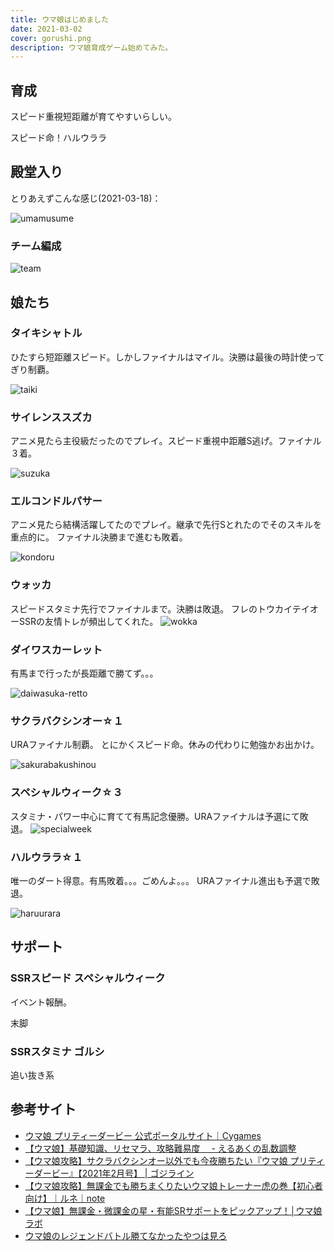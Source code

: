```yaml
---
title: ウマ娘はじめました
date: 2021-03-02
cover: gorushi.png
description: ウマ娘育成ゲーム始めてみた。
---
```

## 育成
スピード重視短距離が育てやすいらしい。

<Alert severity="info">スピード命！ハルウララ</Alert>

## 殿堂入り
とりあえずこんな感じ(2021-03-18)：

![umamusume](./umamusume-2021-03-18.jpg)

### チーム編成

![team](./team.jpg)

## 娘たち

### タイキシャトル
ひたすら短距離スピード。しかしファイナルはマイル。決勝は最後の時計使ってぎり制覇。

![taiki](./taikishatoru.jpg)

### サイレンススズカ
アニメ見たら主役級だったのでプレイ。スピード重視中距離S逃げ。ファイナル３着。

![suzuka](./suzuka.jpg)

### エルコンドルパサー
アニメ見たら結構活躍してたのでプレイ。継承で先行Sとれたのでそのスキルを重点的に。
ファイナル決勝まで進むも敗着。

![kondoru](./erukondorupasa.jpg)

### ウォッカ
スピードスタミナ先行でファイナルまで。決勝は敗退。
フレのトウカイテイオーSSRの友情トレが頻出してくれた。
![wokka](./wokka.jpg)

### ダイワスカーレット
有馬まで行ったが長距離で勝てず。。。

![daiwasuka-retto](./daiwa-sukaretto.jpg)

### サクラバクシンオー☆１
URAファイナル制覇。
とにかくスピード命。休みの代わりに勉強かお出かけ。

![sakurabakushinou](./sakurabakushinou.png)

### スペシャルウィーク☆３
スタミナ・パワー中心に育てて有馬記念優勝。URAファイナルは予選にて敗退。
![specialweek](./specialweek.png)


### ハルウララ☆１
唯一のダート得意。有馬敗着。。。ごめんよ。。。
URAファイナル進出も予選で敗退。

![haruurara](./haruurara.jpg)


## サポート
### SSRスピード スペシャルウィーク
イベント報酬。

末脚

### SSRスタミナ ゴルシ
追い抜き系


## 参考サイト

- [ウマ娘 プリティーダービー 公式ポータルサイト｜Cygames](https://umamusume.jp/)
- [【ウマ娘】基礎知識、リセマラ、攻略難易度　 \- えるあくの乱数調整](https://eruakudiary.hatenablog.com/entry/2021/02/27/220827)
- [【ウマ娘攻略】サクラバクシンオー以外でも今夜勝ちたい『ウマ娘 プリティーダービー』【2021年2月号】 \| ゴジライン](https://goziline.com/archives/43607)
- [【ウマ娘攻略】無課金でも勝ちまくりたいウマ娘トレーナー虎の巻【初心者向け】｜ルネ｜note](https://note.com/renekuroi/n/nfcec96121b63)
- [【ウマ娘】無課金・微課金の星・有能SRサポートをピックアップ！│ウマ娘ラボ](https://umamusumelabo.com/beginner/srsupport)
- [ウマ娘のレジェンドバトル勝てなかったやつは見ろ](https://anond.hatelabo.jp/20210316164637)
